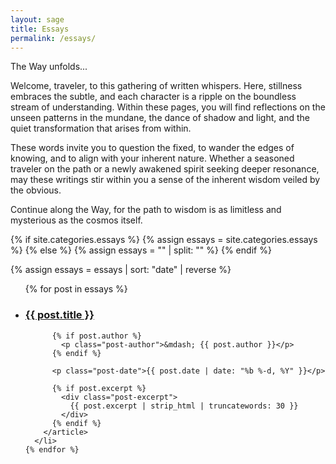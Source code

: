 ```yaml
---
layout: sage
title: Essays
permalink: /essays/
---
```


The Way unfolds...

Welcome, traveler, to this gathering of written whispers. Here, stillness embraces the subtle, and each character is a ripple on the boundless stream of understanding. Within these pages, you will find reflections on the unseen patterns in the mundane, the dance of shadow and light, and the quiet transformation that arises from within.

These words invite you to question the fixed, to wander the edges of knowing, and to align with your inherent nature. Whether a seasoned traveler on the path or a newly awakened spirit seeking deeper resonance, may these writings stir within you a sense of the inherent wisdom veiled by the obvious.

Continue along the Way, for the path to wisdom is as limitless and mysterious as the cosmos itself.

<section class="category-posts">

{% if site.categories.essays %}
{% assign essays = site.categories.essays %}
{% else %}
{% assign essays = "" | split: "" %}
{% endif %}

{% assign essays = essays | sort: "date" | reverse %}

  <ul class="posts-list">
    {% for post in essays %}
      <li class="post-item" id="{{ post.title | slugify }}">
        <article class="post">
          <div class="post-title-wrapper">
            <h3 class="post-title">
              <a href="{{ post.url | relative_url }}">{{ post.title }}</a>
            </h3>
          </div>

          {% if post.author %}
            <p class="post-author">&mdash; {{ post.author }}</p>
          {% endif %}

          <p class="post-date">{{ post.date | date: "%b %-d, %Y" }}</p>

          {% if post.excerpt %}
            <div class="post-excerpt">
              {{ post.excerpt | strip_html | truncatewords: 30 }}
            </div>
          {% endif %}
        </article>
      </li>
    {% endfor %}

  </ul>
</section>
